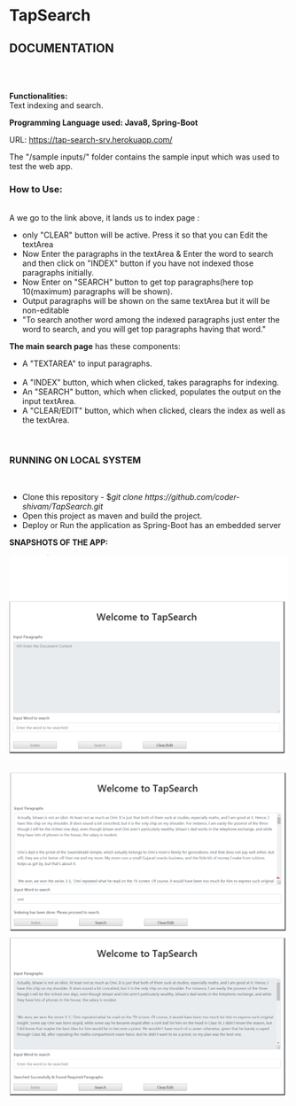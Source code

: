 # TapSearch
<h2>DOCUMENTATION</h2><br><br>

<b>Functionalities:</b><br>
 Text indexing and search.<br>


<b>Programming Language used: Java8, Spring-Boot</b><br>

URL: https://tap-search-srv.herokuapp.com/<br>

The "/sample inputs/" folder contains the sample input which was used to test the web app.<br>


<h3>How to Use:</h3><br>
A we go to the link above, it lands us to index page :<br>
 <ul>
     <li>    only "CLEAR" button will be active. Press it so that you can Edit the textArea<br>
     <li>	 Now Enter the paragraphs in the textArea & Enter the word to search and then click on "INDEX" button if you have not indexed those paragraphs initially.
	 <li>    Now Enter on "SEARCH" button to get top paragraphs(here top 10(maximum) paragraphs will be shown). <br>
	 <li> 	 Output paragraphs will be shown on the same textArea but it will be non-editable <br>
	 <li> 	 "To search another word among the indexed paragraphs just enter the word to search, and you will get top paragraphs having that word."<br>
 </ul>



<b>The main search page</b> has these components:<br>
<ul>
       <li>   A "TEXTAREA" to input paragraphs.<br><br>
        <li>  A "INDEX" button, which when clicked, takes paragraphs for indexing.<br>
        <li>  An "SEARCH" button, which when clicked, populates the output on the input textArea.<br>
        <li>  A "CLEAR/EDIT" button, which when clicked, clears the index as well as the textArea.<br>
</ul>


<br>
<h3>RUNNING ON LOCAL SYSTEM</h3> <br>
<ul>
 <li> Clone this repository -  $<i>git clone https://github.com/coder-shivam/TapSearch.git</i>
 <li> Open this project as maven and build the project.
 <li> Deploy or Run the application as Spring-Boot has an embedded server</i> 
</ul>


<b>SNAPSHOTS OF THE APP:</b><br>

 
 <img src="/app-snapshots/Capture_1.png"> </img>
 
 <img src="/app-snapshots/Capture_2.png"> </img>
 <br>
<img src="/app-snapshots/Capture_3.png"> </img>
